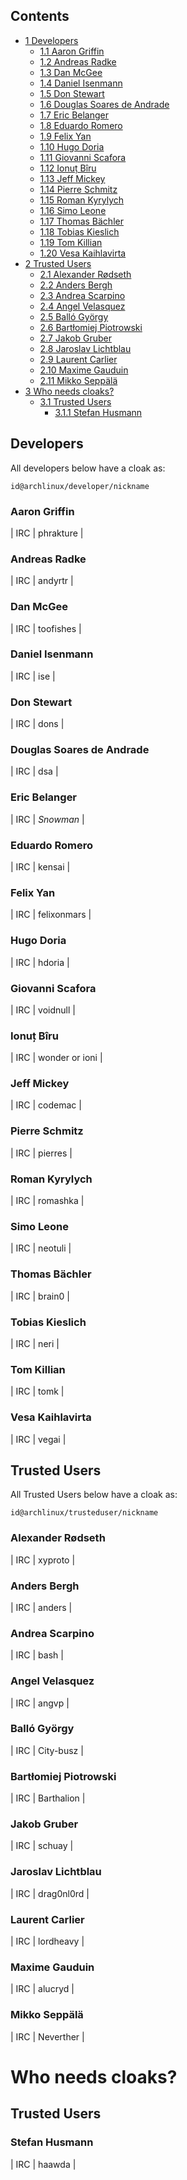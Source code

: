 ## Contents

*   [1 Developers](#Developers)
    *   [1.1 Aaron Griffin](#Aaron_Griffin)
    *   [1.2 Andreas Radke](#Andreas_Radke)
    *   [1.3 Dan McGee](#Dan_McGee)
    *   [1.4 Daniel Isenmann](#Daniel_Isenmann)
    *   [1.5 Don Stewart](#Don_Stewart)
    *   [1.6 Douglas Soares de Andrade](#Douglas_Soares_de_Andrade)
    *   [1.7 Eric Belanger](#Eric_Belanger)
    *   [1.8 Eduardo Romero](#Eduardo_Romero)
    *   [1.9 Felix Yan](#Felix_Yan)
    *   [1.10 Hugo Doria](#Hugo_Doria)
    *   [1.11 Giovanni Scafora](#Giovanni_Scafora)
    *   [1.12 Ionuț Bîru](#Ionu.C8.9B_B.C3.AEru)
    *   [1.13 Jeff Mickey](#Jeff_Mickey)
    *   [1.14 Pierre Schmitz](#Pierre_Schmitz)
    *   [1.15 Roman Kyrylych](#Roman_Kyrylych)
    *   [1.16 Simo Leone](#Simo_Leone)
    *   [1.17 Thomas Bächler](#Thomas_B.C3.A4chler)
    *   [1.18 Tobias Kieslich](#Tobias_Kieslich)
    *   [1.19 Tom Killian](#Tom_Killian)
    *   [1.20 Vesa Kaihlavirta](#Vesa_Kaihlavirta)
*   [2 Trusted Users](#Trusted_Users)
    *   [2.1 Alexander Rødseth](#Alexander_R.C3.B8dseth)
    *   [2.2 Anders Bergh](#Anders_Bergh)
    *   [2.3 Andrea Scarpino](#Andrea_Scarpino)
    *   [2.4 Angel Velasquez](#Angel_Velasquez)
    *   [2.5 Balló György](#Ball.C3.B3_Gy.C3.B6rgy)
    *   [2.6 Bartłomiej Piotrowski](#Bart.C5.82omiej_Piotrowski)
    *   [2.7 Jakob Gruber](#Jakob_Gruber)
    *   [2.8 Jaroslav Lichtblau](#Jaroslav_Lichtblau)
    *   [2.9 Laurent Carlier](#Laurent_Carlier)
    *   [2.10 Maxime Gauduin](#Maxime_Gauduin)
    *   [2.11 Mikko Seppälä](#Mikko_Sepp.C3.A4l.C3.A4)
*   [3 Who needs cloaks?](#Who_needs_cloaks.3F)
    *   [3.1 Trusted Users](#Trusted_Users_2)
        *   [3.1.1 Stefan Husmann](#Stefan_Husmann)

## Developers

All developers below have a cloak as:

```
id@archlinux/developer/nickname

```

### Aaron Griffin

| IRC | phrakture |

### Andreas Radke

| IRC | andyrtr |

### Dan McGee

| IRC | toofishes |

### Daniel Isenmann

| IRC | ise |

### Don Stewart

| IRC | dons |

### Douglas Soares de Andrade

| IRC | dsa |

### Eric Belanger

| IRC | _Snowman_ |

### Eduardo Romero

| IRC | kensai |

### Felix Yan

| IRC | felixonmars |

### Hugo Doria

| IRC | hdoria |

### Giovanni Scafora

| IRC | voidnull |

### Ionuț Bîru

| IRC | wonder or ioni |

### Jeff Mickey

| IRC | codemac |

### Pierre Schmitz

| IRC | pierres |

### Roman Kyrylych

| IRC | romashka |

### Simo Leone

| IRC | neotuli |

### Thomas Bächler

| IRC | brain0 |

### Tobias Kieslich

| IRC | neri |

### Tom Killian

| IRC | tomk |

### Vesa Kaihlavirta

| IRC | vegai |

## Trusted Users

All Trusted Users below have a cloak as:

```
id@archlinux/trusteduser/nickname

```

### Alexander Rødseth

| IRC | xyproto |

### Anders Bergh

| IRC | anders |

### Andrea Scarpino

| IRC | bash |

### Angel Velasquez

| IRC | angvp |

### Balló György

| IRC | City-busz |

### Bartłomiej Piotrowski

| IRC | Barthalion |

### Jakob Gruber

| IRC | schuay |

### Jaroslav Lichtblau

| IRC | drag0nl0rd |

### Laurent Carlier

| IRC | lordheavy |

### Maxime Gauduin

| IRC | alucryd |

### Mikko Seppälä

| IRC | Neverther |

# Who needs cloaks?

## Trusted Users

### Stefan Husmann

| IRC | haawda |